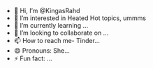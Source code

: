 - 👋 Hi, I’m @KingasRahd
- 👀 I’m interested in Heated Hot topics, ummms
- 🌱 I’m currently learning ...
- 💞️ I’m looking to collaborate on ...
- 📫 How to reach me- Tinder...
- 😄 Pronouns: She...
- ⚡ Fun fact: ...

<!---
KingasRahd/KingasRahd is a ✨ special ✨ repository because its `README.md` (this file) appears on your GitHub profile.
You can click the Preview link to take a look at your changes.
--->
